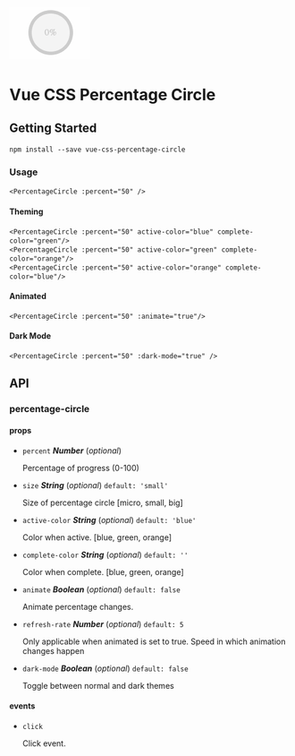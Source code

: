 # ![vue-css-percentage-circle](progress-circle.gif)

Vue CSS Percentage Circle
==========================

## Getting Started

```
npm install --save vue-css-percentage-circle
```

### Usage

```
<PercentageCircle :percent="50" />
```

#### Theming

```
<PercentageCircle :percent="50" active-color="blue" complete-color="green"/>
<PercentageCircle :percent="50" active-color="green" complete-color="orange"/>
<PercentageCircle :percent="50" active-color="orange" complete-color="blue"/>
```

#### Animated

```
<PercentageCircle :percent="50" :animate="true"/>
```

#### Dark Mode

```
<PercentageCircle :percent="50" :dark-mode="true" />
```

## API

### percentage-circle 

#### props 

- `percent` ***Number*** (*optional*) 

  Percentage of progress (0-100) 

- `size` ***String*** (*optional*) `default: 'small'` 

  Size of percentage circle [micro, small, big] 

- `active-color` ***String*** (*optional*) `default: 'blue'` 

  Color when active. [blue, green, orange] 

- `complete-color` ***String*** (*optional*) `default: ''` 

  Color when complete. [blue, green, orange] 

- `animate` ***Boolean*** (*optional*) `default: false` 

  Animate percentage changes. 

- `refresh-rate` ***Number*** (*optional*) `default: 5` 

  Only applicable when animated is set to true. Speed in which animation changes happen 

- `dark-mode` ***Boolean*** (*optional*) `default: false` 

  Toggle between normal and dark themes 

#### events 

- `click` 

  Click event. 
